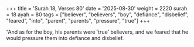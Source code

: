 +++
title = 'Surah 18, Verses 80'
date = '2025-08-30'
weight = 2220
surah = 18
ayah = 80
tags = ["believer", "believers", "boy", "defiance", "disbelief", "feared", "into", "parent", "parents", "pressure", "true"]
+++

“And as for the boy, his parents were ˹true˺ believers, and we feared that he would pressure them into defiance and disbelief.